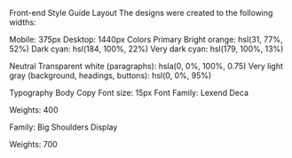 Front-end Style Guide
Layout
The designs were created to the following widths:

Mobile: 375px
Desktop: 1440px
Colors
Primary
Bright orange: hsl(31, 77%, 52%) Dark cyan: hsl(184, 100%, 22%) Very dark cyan: hsl(179, 100%, 13%)

Neutral
Transparent white (paragraphs): hsla(0, 0%, 100%, 0.75) Very light gray (background, headings, buttons): hsl(0, 0%, 95%)

Typography
Body Copy
Font size: 15px
Font
Family: Lexend Deca

Weights: 400

Family: Big Shoulders Display

Weights: 700